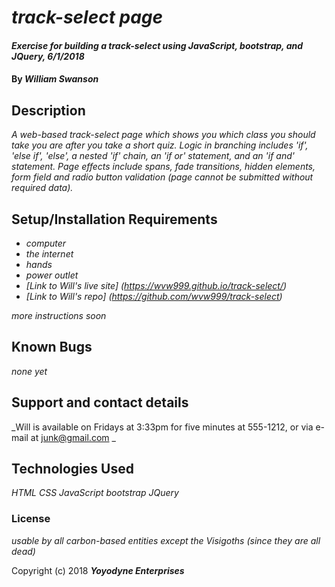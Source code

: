 # _track-select page_

#### _Exercise for building a track-select using JavaScript, bootstrap, and JQuery, 6/1/2018_

#### By _**William Swanson**_

## Description

_A web-based track-select page which shows you which class you should take you are after you take a short quiz. Logic in branching includes 'if', 'else if', 'else', a nested 'if' chain, an 'if or' statement, and an 'if and' statement. Page effects include spans, fade transitions, hidden elements, form field and radio button validation (page cannot be submitted without required data)._

## Setup/Installation Requirements

* _computer_
* _the internet_
* _hands_
* _power outlet_
* _[Link to Will's live site] (https://wvw999.github.io/track-select/)_
* _[Link to Will's repo] (https://github.com/wvw999/track-select)_

_more instructions soon_

## Known Bugs

_none yet_

## Support and contact details

_Will is available on Fridays at 3:33pm for five minutes at 555-1212, or via e-mail at junk@gmail.com _

## Technologies Used

_HTML CSS JavaScript bootstrap JQuery_

### License

*usable by all carbon-based entities except the Visigoths (since they are all dead)*

Copyright (c) 2018 **_Yoyodyne Enterprises_**
